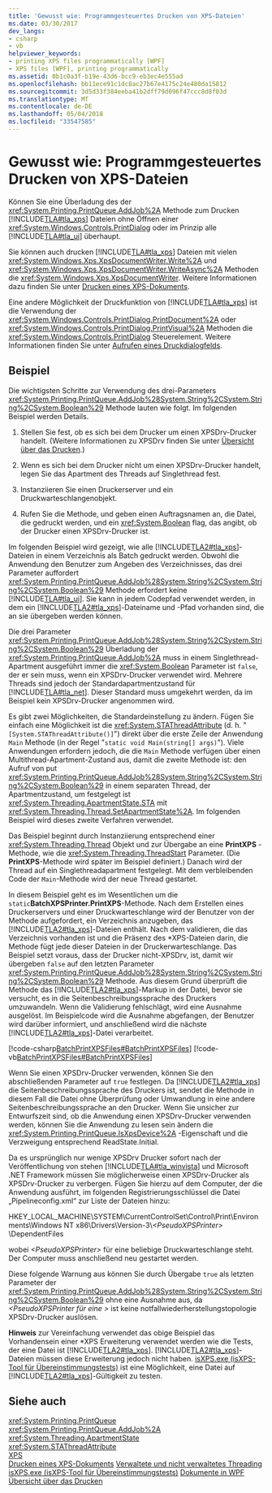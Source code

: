 ```yaml
---
title: 'Gewusst wie: Programmgesteuertes Drucken von XPS-Dateien'
ms.date: 03/30/2017
dev_langs:
- csharp
- vb
helpviewer_keywords:
- printing XPS files programmatically [WPF]
- XPS files [WPF], printing programmatically
ms.assetid: 0b1c0a3f-b19e-43d6-bcc9-eb3ec4e555ad
ms.openlocfilehash: bb11ece91c1dc8ac27b67e4175c24e480da15812
ms.sourcegitcommit: 3d5d33f384eeba41b2dff79d096f47ccc8d8f03d
ms.translationtype: MT
ms.contentlocale: de-DE
ms.lasthandoff: 05/04/2018
ms.locfileid: "33547585"
---
```

# <a name="how-to-programmatically-print-xps-files"></a>Gewusst wie: Programmgesteuertes Drucken von XPS-Dateien
Können Sie eine Überladung des der <xref:System.Printing.PrintQueue.AddJob%2A> Methode zum Drucken [!INCLUDE[TLA#tla_xps](../../../../includes/tlasharptla-xps-md.md)] Dateien ohne Öffnen einer <xref:System.Windows.Controls.PrintDialog> oder im Prinzip alle [!INCLUDE[TLA#tla_ui](../../../../includes/tlasharptla-ui-md.md)] überhaupt.  
  
 Sie können auch drucken [!INCLUDE[TLA#tla_xps](../../../../includes/tlasharptla-xps-md.md)] Dateien mit vielen <xref:System.Windows.Xps.XpsDocumentWriter.Write%2A> und <xref:System.Windows.Xps.XpsDocumentWriter.WriteAsync%2A> Methoden die <xref:System.Windows.Xps.XpsDocumentWriter>. Weitere Informationen dazu finden Sie unter [Drucken eines XPS-Dokuments](https://msdn.microsoft.com/library/849555c8-0c4e-48c0-86bc-a5494c69b36c(v=vs.90)).  
  
 Eine andere Möglichkeit der Druckfunktion von [!INCLUDE[TLA#tla_xps](../../../../includes/tlasharptla-xps-md.md)] ist die Verwendung der <xref:System.Windows.Controls.PrintDialog.PrintDocument%2A> oder <xref:System.Windows.Controls.PrintDialog.PrintVisual%2A> Methoden die <xref:System.Windows.Controls.PrintDialog> Steuerelement. Weitere Informationen finden Sie unter [Aufrufen eines Druckdialogfelds](how-to-invoke-a-print-dialog.md).  
  
## <a name="example"></a>Beispiel  
 Die wichtigsten Schritte zur Verwendung des drei-Parameters <xref:System.Printing.PrintQueue.AddJob%28System.String%2CSystem.String%2CSystem.Boolean%29> Methode lauten wie folgt. Im folgenden Beispiel werden Details.  
  
1.  Stellen Sie fest, ob es sich bei dem Drucker um einen XPSDrv-Drucker handelt. (Weitere Informationen zu XPSDrv finden Sie unter [Übersicht über das Drucken](printing-overview.md).)  
  
2.  Wenn es sich bei dem Drucker nicht um einen XPSDrv-Drucker handelt, legen Sie das Apartment des Threads auf Singlethread fest.  
  
3.  Instanziieren Sie einen Druckerserver und ein Druckwarteschlangenobjekt.  
  
4.  Rufen Sie die Methode, und geben einen Auftragsnamen an, die Datei, die gedruckt werden, und ein <xref:System.Boolean> flag, das angibt, ob der Drucker einen XPSDrv-Drucker ist.  
  
 Im folgenden Beispiel wird gezeigt, wie alle [!INCLUDE[TLA2#tla_xps](../../../../includes/tla2sharptla-xps-md.md)]-Dateien in einem Verzeichnis als Batch gedruckt werden. Obwohl die Anwendung den Benutzer zum Angeben des Verzeichnisses, das drei Parameter auffordert <xref:System.Printing.PrintQueue.AddJob%28System.String%2CSystem.String%2CSystem.Boolean%29> Methode erfordert keine [!INCLUDE[TLA#tla_ui](../../../../includes/tlasharptla-ui-md.md)]. Sie kann in jedem Codepfad verwendet werden, in dem ein [!INCLUDE[TLA2#tla_xps](../../../../includes/tla2sharptla-xps-md.md)]-Dateiname und -Pfad vorhanden sind, die an sie übergeben werden können.  
  
 Die drei Parameter <xref:System.Printing.PrintQueue.AddJob%28System.String%2CSystem.String%2CSystem.Boolean%29> Überladung der <xref:System.Printing.PrintQueue.AddJob%2A> muss in einem Singlethread-Apartment ausgeführt immer die <xref:System.Boolean> Parameter ist `false`, der er sein muss, wenn ein XPSDrv-Drucker verwendet wird. Mehrere Threads sind jedoch der Standardapartmentzustand für [!INCLUDE[TLA#tla_net](../../../../includes/tlasharptla-net-md.md)]. Dieser Standard muss umgekehrt werden, da im Beispiel kein XPSDrv-Drucker angenommen wird.  
  
 Es gibt zwei Möglichkeiten, die Standardeinstellung zu ändern. Fügen Sie einfach eine Möglichkeit ist die <xref:System.STAThreadAttribute> (d. h. "`[System.STAThreadAttribute()]`") direkt über die erste Zeile der Anwendung `Main` Methode (in der Regel "`static void Main(string[] args)`"). Viele Anwendungen erfordern jedoch, die die `Main` Methode verfügen über einen Multithread-Apartment-Zustand aus, damit die zweite Methode ist: den Aufruf von put <xref:System.Printing.PrintQueue.AddJob%28System.String%2CSystem.String%2CSystem.Boolean%29> in einem separaten Thread, der Apartmentzustand, um festgelegt ist <xref:System.Threading.ApartmentState.STA> mit <xref:System.Threading.Thread.SetApartmentState%2A>. Im folgenden Beispiel wird dieses zweite Verfahren verwendet.  
  
 Das Beispiel beginnt durch Instanziierung entsprechend einer <xref:System.Threading.Thread> Objekt und zur Übergabe an eine **PrintXPS** -Methode, wie die <xref:System.Threading.ThreadStart> Parameter. (Die **PrintXPS**-Methode wird später im Beispiel definiert.) Danach wird der Thread auf ein Singlethreadapartment festgelegt. Mit dem verbleibenden Code der `Main`-Methode wird der neue Thread gestartet.  
  
 In diesem Beispiel geht es im Wesentlichen um die `static`**BatchXPSPrinter.PrintXPS**-Methode. Nach dem Erstellen eines Druckerservers und einer Druckwarteschlange wird der Benutzer von der Methode aufgefordert, ein Verzeichnis anzugeben, das [!INCLUDE[TLA2#tla_xps](../../../../includes/tla2sharptla-xps-md.md)]-Dateien enthält. Nach dem validieren, die das Verzeichnis vorhanden ist und die Präsenz des \*XPS-Dateien darin, die Methode fügt jede dieser Dateien in der Druckerwarteschlange. Das Beispiel setzt voraus, dass der Drucker nicht-XPSDrv, ist, damit wir übergeben `false` auf den letzten Parameter <xref:System.Printing.PrintQueue.AddJob%28System.String%2CSystem.String%2CSystem.Boolean%29> Methode. Aus diesem Grund überprüft die Methode das [!INCLUDE[TLA2#tla_xps](../../../../includes/tla2sharptla-xps-md.md)]-Markup in der Datei, bevor sie versucht, es in die Seitenbeschreibungssprache des Druckers umzuwandeln. Wenn die Validierung fehlschlägt, wird eine Ausnahme ausgelöst. Im Beispielcode wird die Ausnahme abgefangen, der Benutzer wird darüber informiert, und anschließend wird die nächste [!INCLUDE[TLA2#tla_xps](../../../../includes/tla2sharptla-xps-md.md)]-Datei verarbeitet.  
  
 [!code-csharp[BatchPrintXPSFiles#BatchPrintXPSFiles](../../../../samples/snippets/csharp/VS_Snippets_Wpf/BatchPrintXPSFiles/CSharp/Program.cs#batchprintxpsfiles)]
 [!code-vb[BatchPrintXPSFiles#BatchPrintXPSFiles](../../../../samples/snippets/visualbasic/VS_Snippets_Wpf/BatchPrintXPSFiles/visualbasic/program.vb#batchprintxpsfiles)]  
  
 Wenn Sie einen XPSDrv-Drucker verwenden, können Sie den abschließenden Parameter auf `true` festlegen. Da [!INCLUDE[TLA2#tla_xps](../../../../includes/tla2sharptla-xps-md.md)] die Seitenbeschreibungssprache des Druckers ist, sendet die Methode in diesem Fall die Datei ohne Überprüfung oder Umwandlung in eine andere Seitenbeschreibungssprache an den Drucker. Wenn Sie unsicher zur Entwurfszeit sind, ob die Anwendung einen XPSDrv-Drucker verwenden werden, können Sie die Anwendung zu lesen sein ändern die <xref:System.Printing.PrintQueue.IsXpsDevice%2A> -Eigenschaft und die Verzweigung entsprechend ReadState.Initial.  
  
 Da es ursprünglich nur wenige XPSDrv Drucker sofort nach der Veröffentlichung von stehen [!INCLUDE[TLA#tla_winvista](../../../../includes/tlasharptla-winvista-md.md)] und Microsoft .NET Framework müssen Sie möglicherweise einen XPSDrv-Drucker als XPSDrv-Drucker zu verbergen. Fügen Sie hierzu auf dem Computer, der die Anwendung ausführt, im folgenden Registrierungsschlüssel die Datei „Pipelineconfig.xml“ zur Liste der Dateien hinzu:  
  
 HKEY_LOCAL_MACHINE\SYSTEM\CurrentControlSet\Control\Print\Environments\Windows NT x86\Drivers\Version-3\\*\<PseudoXPSPrinter>* \DependentFiles  
  
 wobei *\<PseudoXPSPrinter>* für eine beliebige Druckwarteschlange steht. Der Computer muss anschließend neu gestartet werden.  
  
 Diese folgende Warnung aus können Sie durch Übergabe `true` als letzten Parameter der <xref:System.Printing.PrintQueue.AddJob%28System.String%2CSystem.String%2CSystem.Boolean%29> ohne eine Ausnahme aus, da  *\<PseudoXPSPrinter für eine >* ist keine notfallwiederherstellungstopologie XPSDrv-Drucker auslösen.  
  
 **Hinweis** zur Vereinfachung verwendet das obige Beispiel das Vorhandensein einer \*XPS Erweiterung verwendet werden wie die Tests, der eine Datei ist [!INCLUDE[TLA2#tla_xps](../../../../includes/tla2sharptla-xps-md.md)]. [!INCLUDE[TLA2#tla_xps](../../../../includes/tla2sharptla-xps-md.md)]-Dateien müssen diese Erweiterung jedoch nicht haben. [isXPS.exe (isXPS-Tool für Übereinstimmungstests)](https://msdn.microsoft.com/library/bfbb433f-7ab6-417a-90f0-71443d76bcb3(v=vs.100)) ist eine Möglichkeit, eine Datei auf [!INCLUDE[TLA2#tla_xps](../../../../includes/tla2sharptla-xps-md.md)]-Gültigkeit zu testen.  
  
## <a name="see-also"></a>Siehe auch  
 <xref:System.Printing.PrintQueue>  
 <xref:System.Printing.PrintQueue.AddJob%2A>  
 <xref:System.Threading.ApartmentState>  
 <xref:System.STAThreadAttribute>  
 [XPS](http://www.microsoft.com/xps)  
 [Drucken eines XPS-Dokuments](https://msdn.microsoft.com/library/849555c8-0c4e-48c0-86bc-a5494c69b36c(v=vs.90))  
 [Verwaltete und nicht verwaltetes Threading](https://msdn.microsoft.com/library/db425c20-4b2f-4433-bf96-76071c7881e5(v=vs.100))  
 [isXPS.exe (isXPS-Tool für Übereinstimmungstests)](https://msdn.microsoft.com/library/bfbb433f-7ab6-417a-90f0-71443d76bcb3(v=vs.100))  
 [Dokumente in WPF](documents-in-wpf.md)  
 [Übersicht über das Drucken](printing-overview.md)
